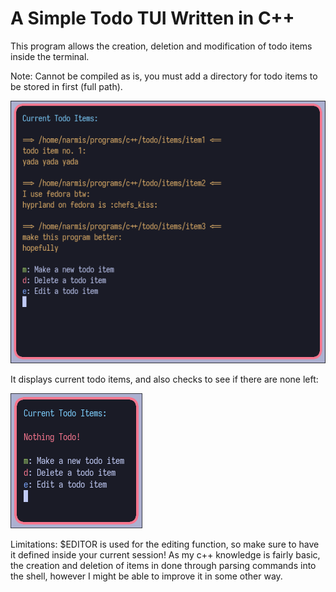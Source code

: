 # A Simple Todo TUI Written in C++

This program allows the creation, deletion and modification of todo items inside the terminal.

Note: Cannot be compiled as is, you must add a directory for todo items to be stored in first (full path).

![](https://github.com/Narmis-E/todo/blob/main/images/todo.png)

It displays current todo items, and also checks to see if there are none left:

![](https://github.com/Narmis-E/todo/blob/main/images/todo-nothing.png)

Limitations:
$EDITOR is used for the editing function, so make sure to have it defined inside your current session!
As my c++ knowledge is fairly basic, the creation and deletion of items in done through parsing commands into the shell, however I might be able to improve it in some other way. 
